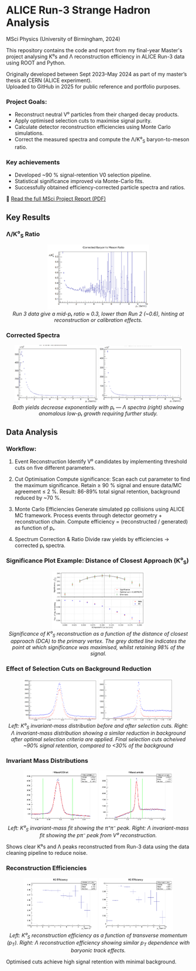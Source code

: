 # ALICE Run-3 Strange Hadron Analysis
MSci Physics (University of Birmingham, 2024)

This repository contains the code and report from my final-year Master's project analysing K⁰s and Λ reconstruction efficiency in ALICE Run-3 data using ROOT and Python.

Originally developed between Sept 2023–May 2024 as part of my master’s thesis at CERN (ALICE experiment).  
Uploaded to GitHub in 2025 for public reference and portfolio purposes.

### Project Goals:
- Reconstruct neutral V⁰ particles from their charged decay products.
- Apply optimised selection cuts to maximise signal purity.
- Calculate detector reconstruction efficiencies using Monte Carlo simulations.
- Correct the measured spectra and compute the Λ/K⁰<sub>S</sub> baryon-to-meson ratio.

### Key achievements
- Developed ~90 % signal-retention V0 selection pipeline.
- Statistical significance improved via Monte-Carlo fits.
- Successfully obtained efficiency-corrected particle spectra and ratios.

📄 [Read the full MSci Project Report (PDF)](docs/Final_Report_BarnabyHowells.pdf)

## Key Results

### Λ/K⁰<sub>S</sub> Ratio
<p align="center"> <img src="plots/Corrected_Spectra/Corrected_Baryon_to_Meson_ratio.png" width="55%"><br> <em>Run 3 data give a mid-pₜ ratio ≈ 0.3, lower than Run 2 (~0.6), hinting at reconstruction or calibration effects.</em> </p>

### Corrected Spectra
<p align="center"> <img src="plots/Corrected_Spectra/Corrected_K0_Linear.png" width="45%"> <img src="plots/Corrected_Spectra/Corrected_Lambda_Linear.png" width="45%"><br> <em>Both yields decrease exponentially with pₜ — Λ spectra (right) showing anomalous low-pₜ growth requiring further study.</em> </p>

## Data Analysis
### Workflow:
1. Event Reconstruction
Identify V⁰ candidates by implementing threshold cuts on five different parameters.

2. Cut Optimisation
Compute significance:
Scan each cut parameter to find the maximum significance.
Retain ≥ 90 % signal and ensure data/MC agreement ≤ 2 %.
Result: 86-89% total signal retention, background reduced by ~70 %.

3. Monte Carlo Efficiencies
Generate simulated pp collisions using ALICE MC framework.
Process events through detector geometry + reconstruction chain.
Compute efficiency = (reconstructed / generated) as function of pₜ.

4. Spectrum Correction & Ratio
Divide raw yields by efficiencies → corrected pₜ spectra.

### Significance Plot Example: Distance of Closest Approach (K⁰<sub>S</sub>)

<p align="center">
  <img src="plots/Significance_plots/dcapostopv_K0_significance_plot.png" alt="K0 Significance vs DCA" width="50%"><br>
  <em>Significance of K⁰<sub>S</sub> reconstruction as a function of the distance of closest approach (DCA) to the primary vertex.  
  The grey dotted line indicates the point at which significance was maximised, whilst retaining 98% of the signal.</em>
</p>

### Effect of Selection Cuts on Background Reduction

<p align="center">
  <img src="plots/Mass_Plots/K0_IMP_comparison.png" alt="K0 Before and After Cuts" width="40%">
  <img src="plots/Mass_Plots/Lambda_IMP_comparison.png" alt="Lambda Before and After Cuts" width="40%"><br>
  <em>Left: K⁰<sub>S</sub> invariant-mass distribution before and after selection cuts.  
  Right: Λ invariant-mass distribution showing a similar reduction in background after optimal selection criteria are applied. Final selection cuts acheived ~90% signal retention, compared to <30% of the background</em>
</p>

### Invariant Mass Distributions

<p align="center">
  <img src="plots/Mass_Plots/fitted_plot_K0_vlines.png" alt="K0 Invariant Mass" width="40%">
  <img src="plots/Mass_Plots/fitted_plot_Lambda_vlines.png" alt="Lambda Invariant Mass" width="40%"><br>
  <em>Left: K⁰<sub>S</sub> invariant-mass fit showing the π⁺π⁻ peak.  
  Right: Λ invariant-mass fit showing the pπ⁻ peak from V⁰ reconstruction.</em>
</p>

Shows clear K⁰s and Λ peaks reconstructed from Run-3 data using the data cleaning pipeline to reduce noise.

### Reconstruction Efficiencies

<p align="center"> 
  <img src="plots/Corrected_Spectra/K0_eff_10bins.png" alt="K0 Efficiency" width="40%">
  <img src="plots/Corrected_Spectra/Lambda_efficiency_10bins.png" alt="Lambda Efficiency" width="40%"><br>
  <em>Left: K⁰<sub>S</sub> reconstruction efficiency as a function of transverse momentum (p<sub>T</sub>).  
  Right: Λ reconstruction efficiency showing similar p<sub>T</sub> dependence with baryonic track effects.</em>
</p>

Optimised cuts achieve high signal retention with minimal background.
